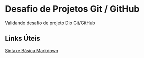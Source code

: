 # Desafio de Projetos Git / GitHub  
Validando desafio de projeto Dio Git/GitHub

## Links Úteis
[Sintaxe Básica Markdown](https://www.markdownguide.org/)
